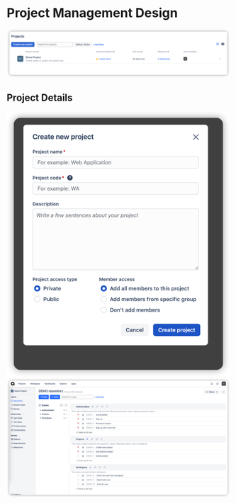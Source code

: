 # Project Management Design

![img.png](img.png)

## Project Details

![img_2.png](img_2.png)
![img_1.png](img_1.png)
